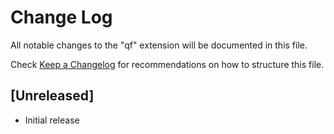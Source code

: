# Change Log

All notable changes to the "qf" extension will be documented in this file.

Check [Keep a Changelog](http://keepachangelog.com/) for recommendations on how to structure this file.

## [Unreleased]

- Initial release